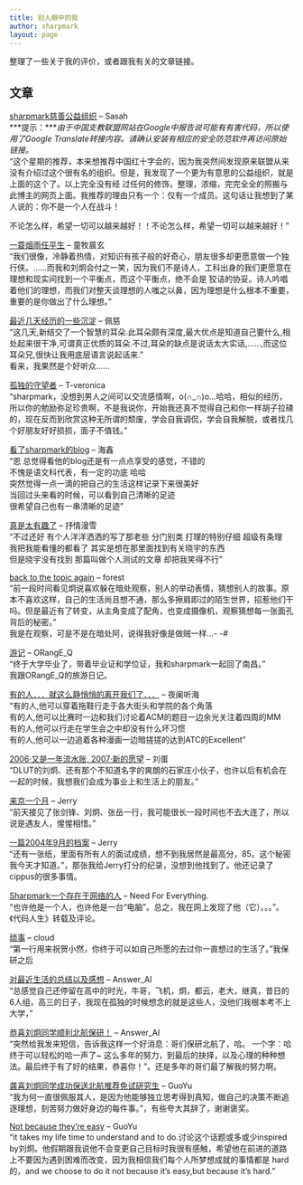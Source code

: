 ```yaml
---
title: 别人眼中的我
author: sharpmark
layout: page
---
```

整理了一些关于我的评价，或者跟我有关的文章链接。

## 文章

<a title="Sharpmark慈善公益组织 | 中国支教联盟" href="http://translate.google.com/translate?u=http%3A%2F%2Fwww.go9999.com%2Fdispbbs.asp%3Fboardid%3D85%26id%3D16393%26page%3D1%26star%3D1&sl=en&tl=zh-CN&hl=en&ie=UTF-8" target="_blank">sharpmark慈善公益组织</a> &#8211; Sasah  
***提示：****由于中国支教联盟网站在Google中报告说可能有有害代码，所以使用了Google Translate转接内容。请确认安装有相应的安全防范软件再访问原始链接。*  
&#8220;这个星期的推荐，本来想推荐中国红十字会的，因为我突然间发现原来联盟从来没有介绍过这个很有名的组织。但是，我发现了一个更为有意思的公益组织，就是上面的这个了。以上完全没有经 过任何的修饰，整理，浓缩，完完全全的照搬与此博主的网页上面。我推荐的理由只有一个：仅有一个成员。这句话让我想到了某人说的：你不是一个人在战斗！

不论怎么样，希望一切可以越来越好！！不论怎么样，希望一切可以越来越好！&#8221;

<a title="一蓑烟雨任平生 | 童牧晨玄" href="http://blog.sina.com.cn/s/blog_49227a6c01008l4d.html" target="_blank">一蓑烟雨任平生</a> &#8211; 童牧晨玄  
“我们很像，冷静着热情，对知识有孩子般的好奇心，朋友很多却更愿意做一个独行侠。……而我和刘炯会付之一笑，因为我们不是诗人，工科出身的我们更愿意在理想和现实间找到一个平衡点，而这个平衡点，绝不会是 狡诘的协妥。诗人吟唱着他们的理想，而我们对整天谈理想的人嗤之以鼻，因为理想是什么根本不重要，重要的是你做出了什么理想。”

<a title="最近几天经历的一些沉淀 | 静静相对" href="http://comeonfish.spaces.live.com/" target="_blank">最近几天经历的一些沉淀</a> &#8211; 佩慈  
“这几天,新结交了一个智慧的耳朵.此耳朵颇有深度,最大优点是知道自己要什么,相处起来很干净,可谓真正优质的耳朵.不过,耳朵的缺点是说话太大实话,……,而这位耳朵兄,很快让我用底层语言说起话来.”  
看来，我果然是个好听众……

[孤独的守望者][1] &#8211; T-veronica  
“sharpmark，没想到男人之间可以交流感情啊，o(∩_∩)o&#8230;哈哈，相似的经历，所以你的勉励弥足珍贵啊，不是我说你，开始我还真不觉得自己和你一样胡子拉碴的，现在反而到欣赏这种无所谓的颓废，学会自我调侃，学会自我解脱，或者找几个好朋友好好损损，面子不值钱。”

<a title="看了sharpmark的blog | 海鑫的校内" href="http://blog.xiaonei.com/GetEntry.do?id=245726432&owner=227621695" target="_blank">看了sharpmark的blog</a> &#8211; 海鑫  
“恩 总觉得看他的blog还是有一点点享受的感觉，不错的  
不愧是语文科代表，有一定的功底 哈哈  
突然觉得一点一滴的把自己的生活这样记录下来很美好  
当回过头来看的时候，可以看到自己清晰的足迹  
很希望自己也有一串清晰的足迹”

<a title="到《真是太有趣了》的永久链接" rel="bookmark" href="http://sqmx.yo2.cn/articles/397847.html"> 真是太有趣了</a> &#8211; 抒情漫雪  
“不过还好 有个人洋洋洒洒的写了那老些 分门别类 打理的特别仔细 超级有条理  
我把我能看懂的都看了 其实是想在那里面找到有关晓宇的东西  
但是晓宇没有找到 那篇叫做个人测试的文章 却把我笑得不行”

<a class="entry-title-link" href="http://forestjinliang.yo2.cn/articles/back-to-the-topic-again.html" target="_blank">back to the topic again</a> &#8211; forest  
“前一段时间看见炯说喜欢躲在暗处观察，别人的举动表情，猜想别人的故事。原本不喜欢这样，自己的生活尚且想不通，那么多擦肩即过的陌生世界，招惹他们干吗。但是最近有了转变，从主角变成了配角，也变成摄像机，观察猜想每一张面孔背后的秘密。”  
我是在观察，可是不是在暗处阿，说得我好像是做贼一样&#8230;- -#

<a href="http://fullorangery.spaces.live.com/Blog/cns!F91FB5EAF485A7B0!149.entry" target="_blank">游记</a> &#8211; ORangE_Q  
“终于大学毕业了，带着毕业证和学位证，我和<span class="highlighted0">sharpmark</span>一起回了南昌。”  
我跟ORangE_Q的旅游日记。

<a href="http://blog.xiaonei.com/GetEntry.do?id=218816257&owner=224498926" target="_blank">有的人．．．就这么静悄悄的离开我们了．．．</a> &#8211; 夜阑听海  
“有的人,他可以穿着拖鞋行走于各大街头和学院的各个角落  
有的人,他可以比赛时一边和我们讨论着ACM的题目一边余光关注着四周的MM  
有的人,他可以行走在学生会之中却没有什么坏习惯  
有的人,他可以一边追着各种漫画一边暗搓搓的达到ATC的Excellent”

<a href="http://www.liudandan.com/danblog/blogview.asp?logID=183" target="_blank">2006·又是一年流水账, 2007·新的愿望</a> &#8211; 刘蛋  
“DLUT的刘炯、还有那个不知道名字的爽朗的石家庄小伙子，也许以后有机会在一起的时候，我想我们会成为事业上和生活上的朋友。”

<a href="http://dongbeinanren.spaces.live.com/Blog/cns%21E1DB052E29A46860%21379.entry" target="_blank">来京一个月</a> &#8211; Jerry  
“前天接见了张剑锋、刘炯、张岳一行，我可能很长一段时间也不去大连了，所以说是遇友人，惺惺相惜。”

<a href="http://dongbeinanren.spaces.live.com/Blog/cns%21E1DB052E29A46860%21313.entry" target="_blank">一篇2004年9月的档案</a> &#8211; Jerry  
“还有一张纸，里面有所有人的面试成绩，想不到我居然是最高分，85。这个秘密我今天才知道。”，那张我给Jerry打分的纪录，没想到他找到了。他还记录了cippus的很多事情。

<a href="http://user.qzone.qq.com/104375281/blog/116" target="_blank">Sharpmark一个存在于网络的人</a> &#8211; Need For Everything.  
“也许他是一个人，也许他是一台“电脑”。总之，我在网上发现了他（它）。。。”。《代码人生》转载及评论。

<a href="http://watersunshine.bokee.com/viewdiary.13168168.html" target="_blank">琐事</a> &#8211; cloud  
“第一行用来祝贺小然，你终于可以如自己所愿的去过你一直想过的生活了。”我保研之后

<a href="http://answer-ai.spaces.live.com/Blog/cns%21A2E1DCB4C93E6D64%21131.entry" target="_blank">对最近生活的总结以及感想</a> &#8211; Answer_AI  
“总感觉自己还停留在高中的时光，牛哥，飞机，炯，都云，老大，继真，昔日的6人组，高三的日子，我现在孤独的时候想念的就是这些人，没他们我根本考不上大学，”

<a href="http://answer-ai.spaces.live.com/Blog/cns%21A2E1DCB4C93E6D64%21295.entry" target="_blank">恭喜刘炯同学顺利北航保研！</a> &#8211; Answer_AI  
“突然给我发来短信，告诉我这样一个好消息：哥们保研北航了，哈。 一个字：哈 终于可以轻松的哈一声了~ 这么多年的努力，到最后的抉择，以及心理的种种想法。最后终于有了好的结果，恭喜你！”。还是多年的哥们最了解我的努力啊。

<a href="http://guoyublog.spaces.live.com/Blog/cns%21D15612E39D04B5D3%21391.entry" target="_blank">龚喜刘炯同学成功保送北航推荐免试研究生</a> &#8211; GuoYu  
“我为何一直很佩服其人，是因为他能够独立思考得到真知，做自己的决策不断追逐理想，刻苦努力做好身边的每件事。”，有些夸大其辞了，谢谢褒奖。

<a class="entry-title-link" href="http://guoyublog.spaces.live.com/Blog/cns%21D15612E39D04B5D3%21448.entry" target="_blank">Not because they&#8217;re easy</a> &#8211; GuoYu  
“it takes my life time to understand and to do.讨论这个话题或多或少inspired by刘炯。他假期跟我说他不会变更自己目标时我很有感触，希望他在前进的道路上不要因为遇到困难而改变，因为我相信我们每个人所梦想成就的事情都是 hard的，and we choose to do it not because it&#8217;s easy,but because it&#8217;s hard.”

<!--p>───────────────────────────────────</p>
<h2>评论</h2>
<p>以下文字均来自大家的BLOG<br />
无论评论是正面负面我会都会放上来。从评论中大家能看出来，网络这种东西，不见得什么时候都可靠和准确的&#8230;</p>
<p><b>fish的老大,很罩的住,崇拜Ing&#8230;老大一笑会有酒窝,貌似羞涩,其实,恩,&#8230;,不敢说怕被打.老大是最好的耳朵,什么都接受,什么都能分析.</b><br />
Fish</p>
<p><b>独孤然:大学七个兄弟中的老五</b><br />
Maye</p>
<p><b>独孤然:A very insightful person,很多方面值得我学习。</b><br />
GuoYu</p>
<p><b>wolf:已经习惯这样叫他，除了朋友已经没有什么，已经不该再想那十年的约定，剩下的只是回忆再回忆了~</b><br />
Kathy</p>
<p><b>独孤然:然也？</b><br />
Answer_AI</p>
<p><b><span class="snippet"><span class="highlighted0">sharpmark</span>:强人</span></b><br />
ORangE_Q</p>
<p><b>独孤然:计算机帅哥</b><br />
Raul</p>
<p><b>独孤然:据说迷死人不偿命，然也，而且越来越有思想了</b><br />
海鑫</p>
<p><b>独孤然:学软件的才子（我很欣赏的男生）</b><br />
深白色</p>
<p><b>独孤然:创新中心的元老级人物 </b><br />
infinite</p>
<p><b>独孤然:他面试我进创新中心，和我参加了三次数模比赛，一起去过微软</b><br />
Jerry</p>
<p><b>英雄-小然:因为小然爱玩魔兽,且也曾被大家当作民族英雄,所以冠之以英雄.</b><br />
cloud</p>
<p><b>小然:我们四人帮中一成员，好像从学前班开始就是校友，也算十多年同窗</b><br />
奕</p>
<p><b>炯炯有神:想起来的事情太多了，那辆蓝色的捷安特</b><br />
郑大厨</p>
<p><b>小独:也有他搞不定的电脑问题,嘿嘿</b><br />
sirius</p>
<p><b>刘炯:我的加油站&你的茶叶蛋  捆绑销售!!</b><br />
张撅撅</p>
<p><b>刘炯:长的多秀气的娃啊~~~</b><br />
贾大花</p>
<p><b>最敬佩的大学学长刘炯哥哥</b><br />
付星雪</p>
<p><b>刘炯:大我三界的校友同志</b><br />
fffelix</p>
<p><b>Sharpmark:学院一强人，技术上没得说，被若干人视为偶像，很有思想</b><br />
Jamie</p>
<p><b>写在人生边上:一个有想法的孩子</b><br />
Abigail</p>
<p><b>Sharpmark:很帅的编程高手。。。</b><br />
Emilypear</p>
<p><b>独孤然:他说装酷有害身体健康</b><br />
杜玉</p>
<p><b>写在人生边上:想想哈~~就那个给人感觉很深沉的学长,其实嘛~~我也不晓得^-^</b><br />
焦菲</p>
<p><b>Mark: 记得有人说他是鞋拔子脸，其实正面看还是挺帅的。</b><br />
Jamie</p>
<p><b>独孤然:编程才子</b><br />
林下之风</p-->

 [1]: http://shaoming533.spaces.live.com/Blog/cns!18F27D124CA01A9D!198.entry "孤独的守望者 | T-Veronica"